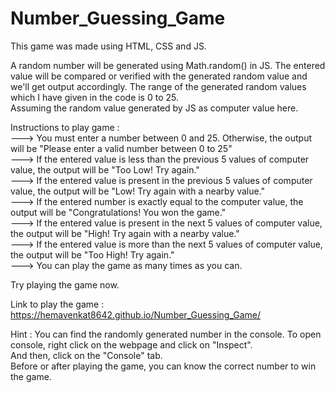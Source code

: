 # Number_Guessing_Game

This game was made using HTML, CSS and JS.

A random number will be generated using Math.random() in JS. The entered value will be compared or verified with the generated random value and we'll get output accordingly. The range of the generated random values which I have given in the code is 0 to 25.   
Assuming the random value generated by JS as computer value here.

Instructions to play game :   
---> You must enter a number between 0 and 25. Otherwise, the output will be "Please enter a valid number between 0 to 25"   
---> If the entered value is less than the previous 5 values of computer value, the output will be "Too Low! Try again."   
---> If the entered value is present in the previous 5 values of computer value, the output will be "Low! Try again with a nearby value."   
---> If the entered number is exactly equal to the computer value, the output will be "Congratulations! You won the game."   
---> If the entered value is present in the next 5 values of computer value, the output will be "High! Try again with a nearby value."   
---> If the entered value is more than the next 5 values of computer value, the output will be "Too High! Try again."   
---> You can play the game as many times as you can.

Try playing the game now. 

Link to play the game : https://hemavenkat8642.github.io/Number_Guessing_Game/



Hint : You can find the randomly generated number in the console.
       To open console, right click on the webpage and click on "Inspect".   
       And then, click on the "Console" tab.   
       Before or after playing the game, you can know the correct number to win the game.
